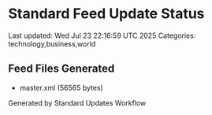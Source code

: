 # Standard Feed Update Status
Last updated: Wed Jul 23 22:16:59 UTC 2025
Categories: technology,business,world

## Feed Files Generated
- master.xml (56565 bytes)

Generated by Standard Updates Workflow
